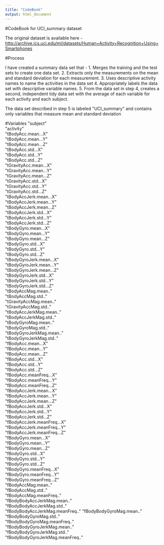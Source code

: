 ```yaml
---
title: "CodeBook"
output: html_document
---
```


#CodeBook for UCI_summary dataset

The original dataset is available here - http://archive.ics.uci.edu/ml/datasets/Human+Activity+Recognition+Using+Smartphones

#Process

I have created a summary data set that -
    1. Merges the training and the test sets to create one data set.
    2. Extracts only the measurements on the mean and standard deviation for each measurement.
    3. Uses descriptive activity names to name the activities in the data set
    4. Appropriately labels the data set with descriptive variable names.
    5. From the data set in step 4, creates a second, independent tidy data set with the average of each variable for each activity and each subject.

The data set described in step 5 is labeled "UCI_summary" and contains only variables that measure mean and standard deviation

#Variables
"subject"                         
"activity"                        
"tBodyAcc.mean...X"              
"tBodyAcc.mean...Y"               
"tBodyAcc.mean...Z"               
"tBodyAcc.std...X"               
"tBodyAcc.std...Y"                
"tBodyAcc.std...Z"                
"tGravityAcc.mean...X"           
"tGravityAcc.mean...Y"            
"tGravityAcc.mean...Z"            
"tGravityAcc.std...X"            
"tGravityAcc.std...Y"             
"tGravityAcc.std...Z"             
"tBodyAccJerk.mean...X"          
"tBodyAccJerk.mean...Y"           
"tBodyAccJerk.mean...Z"           
"tBodyAccJerk.std...X"           
"tBodyAccJerk.std...Y"            
"tBodyAccJerk.std...Z"            
"tBodyGyro.mean...X"             
"tBodyGyro.mean...Y"              
"tBodyGyro.mean...Z"              
"tBodyGyro.std...X"              
"tBodyGyro.std...Y"               
"tBodyGyro.std...Z"               
"tBodyGyroJerk.mean...X"         
"tBodyGyroJerk.mean...Y"          
"tBodyGyroJerk.mean...Z"          
"tBodyGyroJerk.std...X"          
"tBodyGyroJerk.std...Y"           
"tBodyGyroJerk.std...Z"           
"tBodyAccMag.mean.."             
"tBodyAccMag.std.."               
"tGravityAccMag.mean.."           
"tGravityAccMag.std.."           
"tBodyAccJerkMag.mean.."          
"tBodyAccJerkMag.std.."           
"tBodyGyroMag.mean.."            
"tBodyGyroMag.std.."              
"tBodyGyroJerkMag.mean.."         
"tBodyGyroJerkMag.std.."         
"fBodyAcc.mean...X"               
"fBodyAcc.mean...Y"               
"fBodyAcc.mean...Z"              
"fBodyAcc.std...X"                
"fBodyAcc.std...Y"                
"fBodyAcc.std...Z"               
"fBodyAcc.meanFreq...X"           
"fBodyAcc.meanFreq...Y"           
"fBodyAcc.meanFreq...Z"          
"fBodyAccJerk.mean...X"           
"fBodyAccJerk.mean...Y"           
"fBodyAccJerk.mean...Z"          
"fBodyAccJerk.std...X"            
"fBodyAccJerk.std...Y"            
"fBodyAccJerk.std...Z"           
"fBodyAccJerk.meanFreq...X"       
"fBodyAccJerk.meanFreq...Y"       
"fBodyAccJerk.meanFreq...Z"      
"fBodyGyro.mean...X"              
"fBodyGyro.mean...Y"              
"fBodyGyro.mean...Z"             
"fBodyGyro.std...X"               
"fBodyGyro.std...Y"               
"fBodyGyro.std...Z"              
"fBodyGyro.meanFreq...X"          
"fBodyGyro.meanFreq...Y"          
"fBodyGyro.meanFreq...Z"         
"fBodyAccMag.mean.."              
"fBodyAccMag.std.."               
"fBodyAccMag.meanFreq.."         
"fBodyBodyAccJerkMag.mean.."      
"fBodyBodyAccJerkMag.std.."       
"fBodyBodyAccJerkMag.meanFreq.." 
"fBodyBodyGyroMag.mean.."         
"fBodyBodyGyroMag.std.."          
"fBodyBodyGyroMag.meanFreq.."    
"fBodyBodyGyroJerkMag.mean.."     
"fBodyBodyGyroJerkMag.std.."      
"fBodyBodyGyroJerkMag.meanFreq.."

    